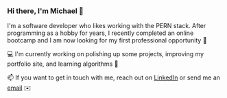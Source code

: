 ### Hi there, I'm Michael 🖖
I'm a software developer who likes working with the PERN stack. After programming as a hobby for years, I recently completed an online bootcamp and I am now looking for my first professional opportunity :eyes:

:computer: I'm currently working on polishing up some projects, improving my portfolio site, and learning algorithms :muscle:

📫 If you want to get in touch with me, reach out on [LinkedIn](https://www.linkedin.com/in/michael-cook-47151118a/) or send me an [email](mailto:mcook0775@gmail.com) :envelope:

<!--
**michaelacook/michaelacook** is a ✨ _special_ ✨ repository because its `README.md` (this file) appears on your GitHub profile.

Here are some ideas to get you started:

- 🔭 I’m currently working on ...
- 🌱 I’m currently learning ...
- 👯 I’m looking to collaborate on ...
- 🤔 I’m looking for help with ...
- 💬 Ask me about ...
- 📫 How to reach me: ...
- 😄 Pronouns: ...
- ⚡ Fun fact: ...
-->
